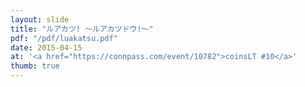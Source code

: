 ```yaml
---
layout: slide
title: "ルアカツ! 〜ルアカツドウ!〜"
pdf: "/pdf/luakatsu.pdf"
date: 2015-04-15
at: '<a href="https://connpass.com/event/10782">coinsLT #10</a>'
thumb: true
---
```

